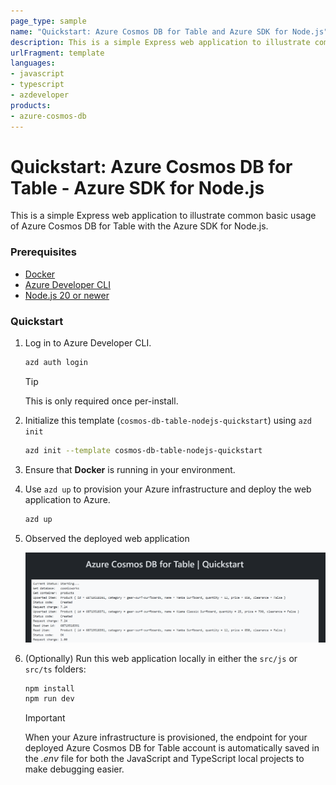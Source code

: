 ```yaml
---
page_type: sample
name: "Quickstart: Azure Cosmos DB for Table and Azure SDK for Node.js"
description: This is a simple Express web application to illustrate common basic usage of Azure Cosmos DB for Table and the Azure SDK for Node.js.
urlFragment: template
languages:
- javascript
- typescript
- azdeveloper
products:
- azure-cosmos-db
---
```


# Quickstart: Azure Cosmos DB for Table - Azure SDK for Node.js

This is a simple Express web application to illustrate common basic usage of Azure Cosmos DB for Table with the Azure SDK for Node.js.

### Prerequisites

- [Docker](https://www.docker.com/)
- [Azure Developer CLI](https://aka.ms/azd-install)
- [Node.js 20 or newer](https://nodejs.org/)

### Quickstart

1. Log in to Azure Developer CLI.

    ```bash
    azd auth login
    ```

    > [!TIP]
    > This is only required once per-install.

1. Initialize this template (`cosmos-db-table-nodejs-quickstart`) using `azd init`

    ```bash
    azd init --template cosmos-db-table-nodejs-quickstart
    ```

1. Ensure that **Docker** is running in your environment.

1. Use `azd up` to provision your Azure infrastructure and deploy the web application to Azure.

    ```bash
    azd up
    ```

1. Observed the deployed web application

    ![Screenshot of the deployed web application.](assets/web.png)

1. (Optionally) Run this web application locally in either the `src/js` or `src/ts` folders:

    ```bash
    npm install
    npm run dev
    ```

    > [!IMPORTANT]
    > When your Azure infrastructure is provisioned, the endpoint for your deployed Azure Cosmos DB for Table account is automatically saved in the *.env* file for both the JavaScript and TypeScript local projects to make debugging easier.
